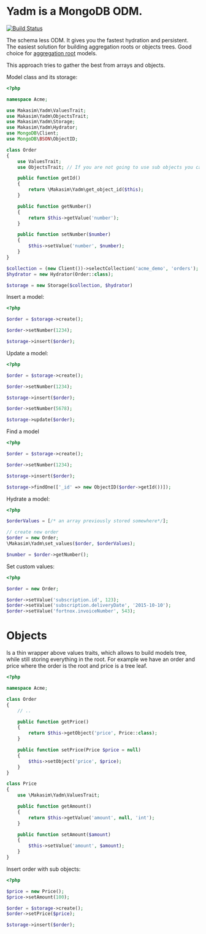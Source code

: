 # Yadm is a MongoDB ODM.

[![Build Status](https://travis-ci.org/makasim/values.png?branch=master)](https://travis-ci.org/makasim/yadm)

The schema less ODM. It gives you the fastest hydration and persistent. The easiest solution for building aggregation roots or objects trees. Good choice for [aggregation root](http://martinfowler.com/bliki/DDD_Aggregate.html) models.

This approach tries to gather the best from arrays and objects.

Model class and its storage:

```php
<?php

namespace Acme;

use Makasim\Yadm\ValuesTrait;
use Makasim\Yadm\ObjectsTrait;
use Makasim\Yadm\Storage;
use Makasim\Yadm\Hydrator;
use MongoDB\Client;
use MongoDB\BSON\ObjectID;

class Order
{
    use ValuesTrait;
    use ObjectsTrait; // If you are not going to use sub objects you can remove it.

    public function getId()
    {
        return \Makasim\Yadm\get_object_id($this);
    }

    public function getNumber()
    {
        return $this->getValue('number');
    }

    public function setNumber($number)
    {
        $this->setValue('number', $number);
    }
}

$collection = (new Client())->selectCollection('acme_demo', 'orders');
$hydrator = new Hydrator(Order::class);

$storage = new Storage($collection, $hydrator)
```

Insert a model:

```php
<?php

$order = $storage->create();

$order->setNumber(1234);

$storage->insert($order);
```

Update a model:

```php
<?php

$order = $storage->create();

$order->setNumber(1234);

$storage->insert($order);

$order->setNumber(5678);

$storage->update($order);
```

Find a model

```php
<?php

$order = $storage->create();

$order->setNumber(1234);

$storage->insert($order);

$storage->findOne(['_id' => new ObjectID($order->getId())]);
```

Hydrate a model:

```php
<?php

$orderValues = [/* an array previously stored somewhere*/];

// create new order
$order = new Order;
\Makasim\Yadm\set_values($order, $orderValues);

$number = $order->getNumber();
```

Set custom values:

```php
<?php

$order = new Order;

$order->setValue('subscription.id', 123);
$order->setValue('subscription.deliveryDate', '2015-10-10');
$order->setValue('fortnox.invoiceNumber', 543);
```

# Objects

Is a thin wrapper above values traits, which allows to build models tree, while still storing everything in the root.
For example we have an order and price where the order is the root and price is a tree leaf.

```php
<?php

namespace Acme;

class Order
{
    // ..

    public function getPrice()
    {
        return $this->getObject('price', Price::class);
    }

    public function setPrice(Price $price = null)
    {
        $this->setObject('price', $price);
    }
}

class Price
{
    use \Makasim\Yadm\ValuesTrait;

    public function getAmount()
    {
        return $this->getValue('amount', null, 'int');
    }

    public function setAmount($amount)
    {
        $this->setValue('amount', $amount);
    }
}
```

Insert order with sub objects:

```php
<?php

$price = new Price();
$price->setAmount(100);

$order = $storage->create();
$order->setPrice($price);

$storage->insert($order);
```
